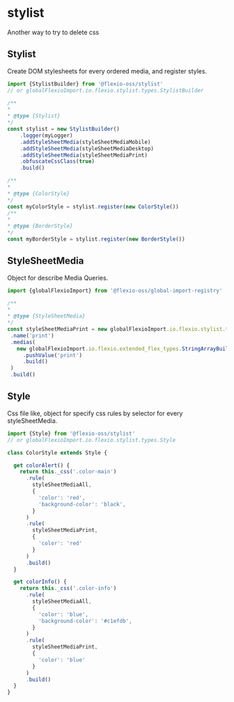 # stylist
Another way to try to delete css

## Stylist
Create DOM stylesheets for every ordered media, and register styles.

```javascript
import {StylistBuilder} from '@flexio-oss/stylist'
// or globalFlexioImport.io.flexio.stylist.types.StylistBuilder

/**
*
* @type {Stylist}
*/
const stylist = new StylistBuilder()
    .logger(myLogger)
    .addStyleSheetMedia(styleSheetMediaMobile)
    .addStyleSheetMedia(styleSheetMediaDesktop)
    .addStyleSheetMedia(styleSheetMediaPrint)
    .obfuscateCssClass(true)
    .build()

/**
*
* @type {ColorStyle}
*/
const myColorStyle = stylist.register(new ColorStyle())
/**
*
* @type {BorderStyle}
*/
const myBorderStyle = stylist.register(new BorderStyle())
```

## StyleSheetMedia
Object for describe Media Queries.

 ```javascript
import {globalFlexioImport} from '@flexio-oss/global-import-registry'

/**
*
* @type {StyleSheetMedia}
*/
const styleSheetMediaPrint = new globalFlexioImport.io.flexio.stylist.types.StyleSheetMediaBuilder()
  .name('print')
  .medias(
    new globalFlexioImport.io.flexio.extended_flex_types.StringArrayBuilder()
      .pushValue('print')
      .build()
  )
  .build()
```

## Style
Css file like, object for specify css rules by selector for every styleSheetMedia.

```javascript
import {Style} from '@flexio-oss/stylist'
// or globalFlexioImport.io.flexio.stylist.types.Style

class ColorStyle extends Style {

  get colorAlert() {
    return this._css('.color-main')
      .rule(
        styleSheetMediaAll,
        {
          'color': 'red',
          'background-color': 'black',
        }
      )
      .rule(
        styleSheetMediaPrint,
        {
          'color': 'red'
        }
      )
      .build()
  }

  get colorInfo() {
    return this._css('.color-info')
      .rule(
        styleSheetMediaAll,
        {
          'color': 'blue',
          'background-color': '#c1efdb',
        }
      )
      .rule(
        styleSheetMediaPrint,
        {
          'color': 'blue'
        }
      )
      .build()
  }
}
```
